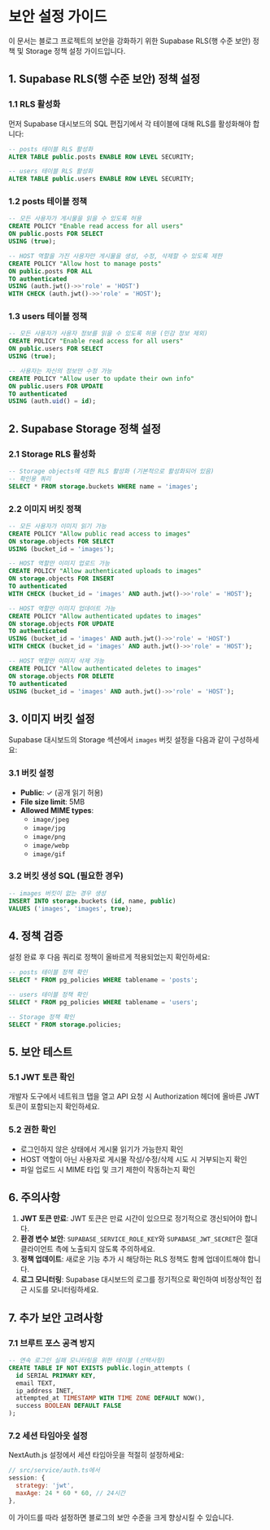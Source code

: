 # 보안 설정 가이드

이 문서는 블로그 프로젝트의 보안을 강화하기 위한 Supabase RLS(행 수준 보안) 정책 및 Storage 정책 설정 가이드입니다.

## 1. Supabase RLS(행 수준 보안) 정책 설정

### 1.1 RLS 활성화

먼저 Supabase 대시보드의 SQL 편집기에서 각 테이블에 대해 RLS를 활성화해야 합니다:

```sql
-- posts 테이블 RLS 활성화
ALTER TABLE public.posts ENABLE ROW LEVEL SECURITY;

-- users 테이블 RLS 활성화
ALTER TABLE public.users ENABLE ROW LEVEL SECURITY;
```

### 1.2 posts 테이블 정책

```sql
-- 모든 사용자가 게시물을 읽을 수 있도록 허용
CREATE POLICY "Enable read access for all users"
ON public.posts FOR SELECT
USING (true);

-- HOST 역할을 가진 사용자만 게시물을 생성, 수정, 삭제할 수 있도록 제한
CREATE POLICY "Allow host to manage posts"
ON public.posts FOR ALL
TO authenticated
USING (auth.jwt()->>'role' = 'HOST')
WITH CHECK (auth.jwt()->>'role' = 'HOST');
```

### 1.3 users 테이블 정책

```sql
-- 모든 사용자가 사용자 정보를 읽을 수 있도록 허용 (민감 정보 제외)
CREATE POLICY "Enable read access for all users"
ON public.users FOR SELECT
USING (true);

-- 사용자는 자신의 정보만 수정 가능
CREATE POLICY "Allow user to update their own info"
ON public.users FOR UPDATE
TO authenticated
USING (auth.uid() = id);
```

## 2. Supabase Storage 정책 설정

### 2.1 Storage RLS 활성화

```sql
-- Storage objects에 대한 RLS 활성화 (기본적으로 활성화되어 있음)
-- 확인용 쿼리
SELECT * FROM storage.buckets WHERE name = 'images';
```

### 2.2 이미지 버킷 정책

```sql
-- 모든 사용자가 이미지 읽기 가능
CREATE POLICY "Allow public read access to images"
ON storage.objects FOR SELECT
USING (bucket_id = 'images');

-- HOST 역할만 이미지 업로드 가능
CREATE POLICY "Allow authenticated uploads to images"
ON storage.objects FOR INSERT
TO authenticated
WITH CHECK (bucket_id = 'images' AND auth.jwt()->>'role' = 'HOST');

-- HOST 역할만 이미지 업데이트 가능
CREATE POLICY "Allow authenticated updates to images"
ON storage.objects FOR UPDATE
TO authenticated
USING (bucket_id = 'images' AND auth.jwt()->>'role' = 'HOST')
WITH CHECK (bucket_id = 'images' AND auth.jwt()->>'role' = 'HOST');

-- HOST 역할만 이미지 삭제 가능
CREATE POLICY "Allow authenticated deletes to images"
ON storage.objects FOR DELETE
TO authenticated
USING (bucket_id = 'images' AND auth.jwt()->>'role' = 'HOST');
```

## 3. 이미지 버킷 설정

Supabase 대시보드의 Storage 섹션에서 `images` 버킷 설정을 다음과 같이 구성하세요:

### 3.1 버킷 설정
- **Public**: ✓ (공개 읽기 허용)
- **File size limit**: 5MB
- **Allowed MIME types**: 
  - `image/jpeg`
  - `image/jpg`
  - `image/png` 
  - `image/webp`
  - `image/gif`

### 3.2 버킷 생성 SQL (필요한 경우)

```sql
-- images 버킷이 없는 경우 생성
INSERT INTO storage.buckets (id, name, public)
VALUES ('images', 'images', true);
```

## 4. 정책 검증

설정 완료 후 다음 쿼리로 정책이 올바르게 적용되었는지 확인하세요:

```sql
-- posts 테이블 정책 확인
SELECT * FROM pg_policies WHERE tablename = 'posts';

-- users 테이블 정책 확인
SELECT * FROM pg_policies WHERE tablename = 'users';

-- Storage 정책 확인
SELECT * FROM storage.policies;
```

## 5. 보안 테스트

### 5.1 JWT 토큰 확인
개발자 도구에서 네트워크 탭을 열고 API 요청 시 Authorization 헤더에 올바른 JWT 토큰이 포함되는지 확인하세요.

### 5.2 권한 확인
- 로그인하지 않은 상태에서 게시물 읽기가 가능한지 확인
- HOST 역할이 아닌 사용자로 게시물 작성/수정/삭제 시도 시 거부되는지 확인
- 파일 업로드 시 MIME 타입 및 크기 제한이 작동하는지 확인

## 6. 주의사항

1. **JWT 토큰 만료**: JWT 토큰은 만료 시간이 있으므로 정기적으로 갱신되어야 합니다.
2. **환경 변수 보안**: `SUPABASE_SERVICE_ROLE_KEY`와 `SUPABASE_JWT_SECRET`은 절대 클라이언트 측에 노출되지 않도록 주의하세요.
3. **정책 업데이트**: 새로운 기능 추가 시 해당하는 RLS 정책도 함께 업데이트해야 합니다.
4. **로그 모니터링**: Supabase 대시보드의 로그를 정기적으로 확인하여 비정상적인 접근 시도를 모니터링하세요.

## 7. 추가 보안 고려사항

### 7.1 브루트 포스 공격 방지
```sql
-- 연속 로그인 실패 모니터링을 위한 테이블 (선택사항)
CREATE TABLE IF NOT EXISTS public.login_attempts (
  id SERIAL PRIMARY KEY,
  email TEXT,
  ip_address INET,
  attempted_at TIMESTAMP WITH TIME ZONE DEFAULT NOW(),
  success BOOLEAN DEFAULT FALSE
);
```

### 7.2 세션 타임아웃 설정
NextAuth.js 설정에서 세션 타임아웃을 적절히 설정하세요:

```javascript
// src/service/auth.ts에서
session: {
  strategy: 'jwt',
  maxAge: 24 * 60 * 60, // 24시간
},
```

이 가이드를 따라 설정하면 블로그의 보안 수준을 크게 향상시킬 수 있습니다.